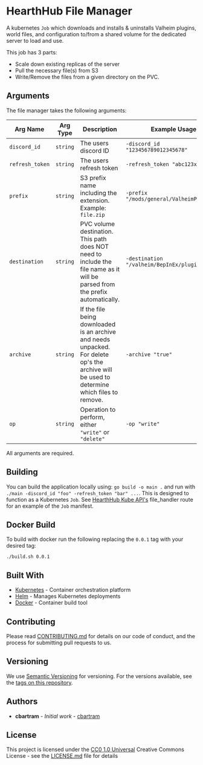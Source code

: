 # HearthHub File Manager
A kubernetes `Job` which downloads and installs & uninstalls Valheim plugins, world files, and configuration to/from a shared volume for 
the dedicated server to load and use.

This job has 3 parts:

- Scale down existing replicas of the server
- Pull the necessary file(s) from S3
- Write/Remove the files from a given directory on the PVC.

## Arguments

The file manager takes the following arguments:

| Arg Name        | Arg Type | Description                                                                                                                                 | Example Usage                             |
|-----------------|----------|---------------------------------------------------------------------------------------------------------------------------------------------|-------------------------------------------|
| `discord_id`    | `string` | The users discord ID                                                                                                                        | `-discord_id "123456789012345678"`        |
| `refresh_token` | `string` | The users refresh token                                                                                                                     | `-refresh_token "abc123xyz456"`           |
| `prefix`        | `string` | S3 prefix name including the extension. Example: `file.zip`                                                                                 | `-prefix "/mods/general/ValheimPlus.zip"` |
| `destination`   | `string` | PVC volume destination. This path does NOT need to include the file name as it will be parsed from the prefix automatically.                | `-destination "/valheim/BepInEx/plugins"` |
| `archive`       | `string` | If the file being downloaded is an archive and needs unpacked. For delete op's the archive will be used to determine which files to remove. | `-archive "true"`                         |
| `op`            | `string` | Operation to perform, either `"write"` or `"delete"`                                                                                        | `-op "write"`                             |

All arguments are required.

## Building

You can build the application locally using: `go build -o main .` and run with `./main -discord_id "foo" -refresh_token "bar" ...`. 
This is designed to function as a Kubernetes `Job`. See [HearthHub Kube API's](https://github.com/cbartram/hearthhub-kube-api) file_handler route
for an example of the `Job` manifest.

## Docker Build

To build with docker run the following replacing the `0.0.1` tag with your desired tag:

```shell
./build.sh 0.0.1
```

## Built With

- [Kubernetes](https://kubernetes.io) - Container orchestration platform
- [Helm](https://helm.sh) - Manages Kubernetes deployments
- [Docker](https://docker.io/) - Container build tool

## Contributing

Please read [CONTRIBUTING.md](CONTRIBUTING.md) for details on our code
of conduct, and the process for submitting pull requests to us.

## Versioning

We use [Semantic Versioning](http://semver.org/) for versioning. For the versions
available, see the [tags on this
repository](https://github.com/cbartran/hearthhub-mod-api/tags).

## Authors

- **cbartram** - *Initial work* - [cbartram](https://github.com/cbartram)

## License

This project is licensed under the [CC0 1.0 Universal](LICENSE)
Creative Commons License - see the [LICENSE.md](LICENSE) file for
details